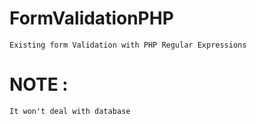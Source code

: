 # FormValidationPHP
    Existing form Validation with PHP Regular Expressions
  # NOTE :
    It won't deal with database
